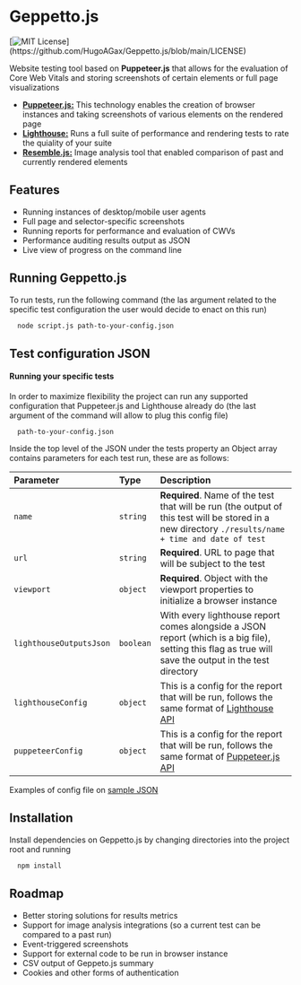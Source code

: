 # Geppetto.js

[![MIT License](https://img.shields.io/apm/l/atomic-design-ui.svg?)](https://github.com/HugoAGax/Geppetto.js/blob/main/LICENSE)

Website testing tool based on **Puppeteer.js** that allows for the evaluation of Core Web Vitals and storing screenshots of certain elements or full page visualizations

  - [**Puppeteer.js:**](https://github.com/puppeteer/puppeteer) This technology enables the creation of browser instances and taking screenshots of various elements on the rendered page
  - [**Lighthouse:**](https://github.com/GoogleChrome/lighthouse) Runs a full suite of performance and rendering tests to rate the quiality of your suite
  - [**Resemble.js:**](https://github.com/rsmbl/Resemble.js) Image analysis tool that enabled comparison of past and currently rendered elements

## Features

  - Running instances of desktop/mobile user agents
  - Full page and selector-specific screenshots
  - Running reports for performance and evaluation of CWVs
  - Performance auditing results output as JSON
  - Live view of progress on the command line

## Running Geppetto.js

To run tests, run the following command (the las argument related to the specific test configuration the user would decide to enact on this run)

```bash
  node script.js path-to-your-config.json
```

## Test configuration JSON

#### Running your specific tests

In order to maximize flexibility the project can run any supported configuration that Puppeteer.js and Lighthouse already do (the last argument of the command will allow to plug this config file)

```
  path-to-your-config.json
```

Inside the top level of the JSON under the tests property an Object array contains parameters for each test run, these are as follows:

| Parameter               | Type      | Description                                                                                                                                                                                 |
| :---------------------- | :-------- | :------------------------------------------------------------------------------------------------------------------------------------------------------------------------------------------ |
| `name`                  | `string`  | **Required**. Name of the test that will be run (the output of this test will be stored in a new directory `./results/name + time and date of test`                                         |
| `url`                   | `string`  | **Required**. URL to page that will be subject to the test                                                                                                                                  |
| `viewport`              | `object`  | **Required**. Object with the viewport properties to initialize a browser instance                                                                                                          |
| `lighthouseOutputsJson` | `boolean` | With every lighthouse report comes alongside a JSON report (which is a big file), setting this flag as true will save the output in the test directory                                      |
| `lighthouseConfig`      | `object`  | This is a config for the report that will be run, follows the same format of [Lighthouse API](https://github.com/GoogleChrome/lighthouse/blob/master/docs/readme.md#using-programmatically) |
| `puppeteerConfig`       | `object`  | This is a config for the report that will be run, follows the same format of [Puppeteer.js API](https://github.com/puppeteer/puppeteer/blob/v13.0.1/docs/api.md)                            |

Examples of config file on [sample JSON](https://github.com/HugoAGax/Geppetto.js/blob/main/tests/sample_test.json)

## Installation

Install dependencies on Geppetto.js by changing directories into the project root and running

```bash
  npm install
```

## Roadmap

  - Better storing solutions for results metrics
  - Support for image analysis integrations (so a current test can be compared to a past run)
  - Event-triggered screenshots
  - Support for external code to be run in browser instance
  - CSV output of Geppeto.js summary
  - Cookies and other forms of authentication
